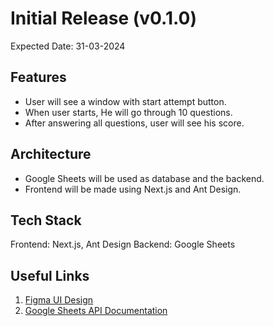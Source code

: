 # Initial Release (v0.1.0)

Expected Date: 31-03-2024

## Features

- User will see a window with start attempt button.
- When user starts, He will go through 10 questions.
- After answering all questions, user will see his score.

## Architecture

- Google Sheets will be used as database and the backend.
- Frontend will be made using Next.js and Ant Design.

## Tech Stack

Frontend: Next.js, Ant Design
Backend: Google Sheets

## Useful Links

1. [Figma UI Design](https://www.figma.com/file/utIFOzEpUX9gsSyRkgMOzS/Web-UI?type=design&node-id=0-1&mode=design&t=AX8OilHxFcZwwqnA-0)
2. [Google Sheets API Documentation](https://developers.google.com/sheets/api)
